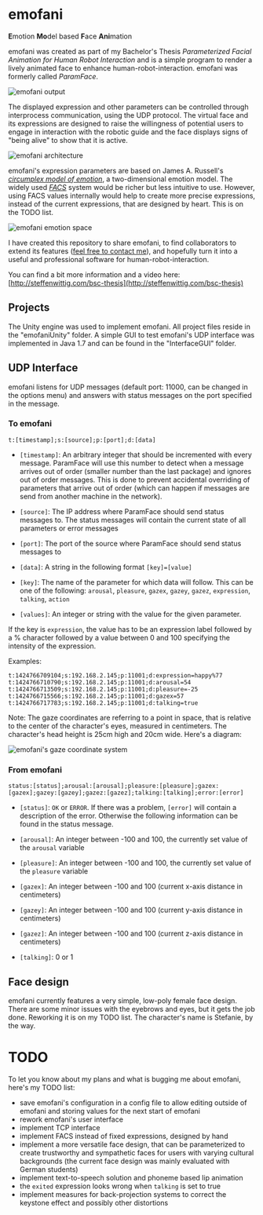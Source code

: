 # emofani
**E**motion **Mo**del based **F**ace **Ani**mation

emofani was created as part of my Bachelor's Thesis *Parameterized Facial Animation for Human Robot Interaction* and is a simple program to render a lively animated face to enhance human-robot-interaction. emofani was formerly called *ParamFace*.

![emofani output](http://steffenwittig.com/wp-content/uploads/2015/07/emofani.png "emofani output")

The displayed expression and other parameters can be controlled through interprocess communication, using the UDP protocol. The virtual face and its expressions are designed to raise the willingness of potential users to engage in interaction with the robotic guide and the face displays signs of "being alive" to show that it is active.

![emofani architecture](http://steffenwittig.com/wp-content/uploads/2015/07/emofani_architecture.png "emofani architecture")

emofani's expression parameters are based on James A. Russell's [*circumplex model of emotion*](https://en.wikipedia.org/wiki/Emotion_classification#Circumplex_model), a two-dimensional emotion model. The widely used [*FACS*](https://en.wikipedia.org/wiki/Facial_Action_Coding_System) system would be richer but less intuitive to use. However, using FACS values internally would help to create more precise expressions, instead of the current expressions, that are designed by heart. This is on the TODO list.

![emofani emotion space](http://steffenwittig.com/wp-content/uploads/2015/07/emofani_emotion_space.png "emofani emotion space")

I have created this repository to share emofani, to find collaborators to extend its features ([feel free to contact me](mailto:emofani@steffenwittig.com)), and hopefully turn it into a useful and professional software for human-robot-interaction.

You can find a bit more information and a video here: [http://steffenwittig.com/bsc-thesis](http://steffenwittig.com/bsc-thesis)

## Projects
The Unity engine was used to implement emofani. All project files reside in the "emofaniUnity" folder. A simple GUI to test emofani's UDP interface was implemented in Java 1.7 and can be found in the "InterfaceGUI" folder.

## UDP Interface
emofani listens for UDP messages (default port: 11000, can be changed in the options menu) and answers with status messages on the port specified in the message.

### To emofani

	t:[timestamp];s:[source];p:[port];d:[data]

- `[timestamp]`: An arbitrary integer that should be incremented with every message. ParamFace will use this number to detect when a message arrives out of order (smaller number than the last package) and ignores out of order messages. This is done to prevent accidental overriding of parameters that arrive out of order (which can happen if messages are send from another machine in the network).

- `[source]`: The IP address where ParamFace should send status messages to. The status
messages will contain the current state of all parameters or error messages

- `[port]`: The port of the source where ParamFace should send status messages to

- `[data]`: A string in the following format `[key]=[value]`

- `[key]`: The name of the parameter for which data will follow. This can be one of the following: `arousal`, `pleasure`, `gazex`, `gazey`, `gazez`, `expression`, `talking`, `action`

- `[values]`: An integer or string with the value for the given parameter.

If the key is `expression`, the value has to be an expression label followed by a % character followed by a value between 0 and 100 specifying the intensity of the expression.

Examples:

	t:1424766709104;s:192.168.2.145;p:11001;d:expression=happy%77
	t:1424766710790;s:192.168.2.145;p:11001;d:arousal=54
	t:1424766713509;s:192.168.2.145;p:11001;d:pleasure=-25
	t:1424766715566;s:192.168.2.145;p:11001;d:gazex=57
	t:1424766717783;s:192.168.2.145;p:11001;d:talking=true

Note: The gaze coordinates are referring to a point in space, that is relative to the center of the character's eyes, measured in centimeters. The character's head height is 25cm high and 20cm wide. Here's a diagram:

![emofani's gaze coordinate system](http://steffenwittig.com/wp-content/uploads/2015/07/emofani_gaze_coordinates.png "emofani's gaze coordinate system")

### From emofani

    status:[status];arousal:[arousal];pleasure:[pleasure];gazex:[gazex];gazey:[gazey];gazez:[gazez];talking:[talking];error:[error]

- `[status]`: `OK` or `ERROR`. If there was a problem, `[error]` will contain a description of the error. Otherwise the
following information can be found in the status message.

- `[arousal]`: An integer between -100 and 100, the currently set value of the `arousal` variable
- `[pleasure]`: An integer between -100 and 100, the currently set value of the `pleasure` variable
- `[gazex]`: An integer between -100 and 100 (current x-axis distance in centimeters)
- `[gazey]`: An integer between -100 and 100 (current y-axis distance in centimeters)
- `[gazez]`: An integer between -100 and 100 (current z-axis distance in centimeters)
- `[talking]`: 0 or 1

## Face design

emofani currently features a very simple, low-poly female face design. There are some minor issues with the eyebrows and eyes, but it gets the job done. Reworking it is on my TODO list. The character's name is Stefanie, by the way.

# TODO
To let you know about my plans and what is bugging me about emofani, here's my TODO list:

- save emofani's configuration in a config file to allow editing outside of emofani and storing values for the next start of emofani
- rework emofani's user interface
- implement TCP interface
- implement FACS instead of fixed expressions, designed by hand
- implement a more versatile face design, that can be parameterized to create trustworthy and sympathetic faces for users with varying cultural backgrounds (the current face design was mainly evaluated with German students)
- implement text-to-speech solution and phoneme based lip animation
- the `exited` expression looks wrong when `talking` is set to true
- implement measures for back-projection systems to correct the keystone effect and possibly other distortions